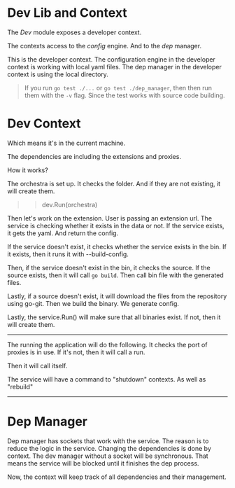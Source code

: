 # Dev Lib and Context
The *Dev* module exposes a developer context.

The contexts access to the *config* engine.
And to the *dep* manager.

This is the developer context.
The configuration engine in the developer context is
working with local yaml files.
The dep manager in the developer context is using the local
directory.

> If you run `go test ./...` or `go test ./dep_manager`, then
> then run them with the `-v` flag. Since the test works
> with source code building.

# Dev Context
Which means it's in the current machine.

The dependencies are including the extensions and proxies.

How it works?

The orchestra is set up. It checks the folder. And if they are not existing, it will create them.
>> dev.Run(orchestra)

Then let's work on the extension.
User is passing an extension url.
The service is checking whether it exists in the data or not.
If the service exists, it gets the yaml. 
And return the config.

If the service doesn't exist, it checks whether the service exists in the bin.
If it exists, then it runs it with --build-config.

Then, if the service doesn't exist in the bin, it checks the source.
If the source exists, then it will call `go build`.
Then call bin file with the generated files.

Lastly, if a source doesn't exist, it will download the files from the repository using go-git.
Then we build the binary.
We generate config.

Lastly, the service.Run() will make sure that all binaries exist.
If not, then it will create them.

-----------------------------------------------
The running the application will do the following.
It checks the port of proxies is in use.
If it's not, then it will call a run.

Then it will call itself.

The service will have a command to "shutdown" contexts. As well as "rebuild"

----

# Dep Manager
Dep manager has sockets that work with the service.
The reason is to reduce the logic in the service. 
Changing the dependencies is done by context.
The dev manager without a socket will be synchronous.
That means the service will be blocked until it finishes the dep process.

Now, the context will keep track of all dependencies and their management.